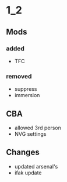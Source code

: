 
# 1_2

## Mods

### added 
- TFC
  
### removed
- suppress
- immersion 

## CBA
- allowed 3rd person
- NVG settings

## Changes
- updated arsenal's 
- ifak update